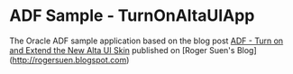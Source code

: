 ADF Sample - TurnOnAltaUIApp
============================

The Oracle ADF sample application based on the blog post [ADF - Turn on and Extend the New Alta UI Skin](http://rogersuen.blogspot.com/2014/10/adf-turn-on-and-extend-new-alta-ui-skin.html) published on [Roger Suen's Blog] (http://rogersuen.blogspot.com)
